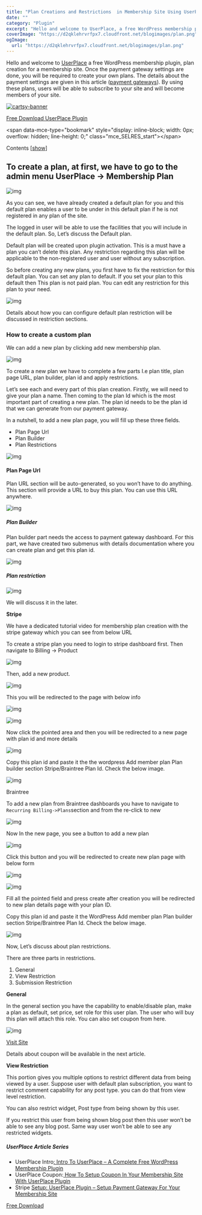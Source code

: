 ```yaml
---
title: "Plan Creations and Restrictions  in Membership Site Using UserPlace Plugin"
date: ""
category: "Plugin"
excerpt: "Hello and welcome to UserPlace, a free WordPress membership plugin, plan creation for a membership site.  Once the payment gateway settings are done, you will be required to  create your own plans."
coverImage: "https://d2qklehrvrfpx7.cloudfront.net/blogimages/plan.png"
ogImage:
  url: "https://d2qklehrvrfpx7.cloudfront.net/blogimages/plan.png"
---
```


Hello and welcome to [UserPlace](https://redq.io/userplace) a free WordPress membership plugin, plan creation for a membership site. Once the payment gateway settings are done, you will be required to create your own plans. The details about the payment settings are given in this article ([payment gateways](https://redq.io/blog/membership-plugin-with-payment-gateways/)). By using these plans, users will be able to subscribe to your site and will become members of your site.

[![cartsy-banner](https://d2qklehrvrfpx7.cloudfront.net/blogimages/cartsy-banner.jpg)](https://bit.ly/cartsyTheme)

[Free Download UserPlace Plugin](https://wordpress.org/plugins/userplace-member-subscription-restriction-payments/)

&lt;span data-mce-type="bookmark" style="display: inline-block; width: 0px; overflow: hidden; line-height: 0;" class="mce_SELRES_start"&gt;﻿&lt;/span&gt;

Contents [[show](https://redq.io/blog/plan-creations-membership-site/?fbclid=IwAR3nuQDrtMh2H16D7Ai1Lqy4o382HDgIKH0VYWuQTFUQ3Y4xuCBtln85jt4#)]

## To create a plan, at first, we have to go to the admin menu UserPlace -> Membership Plan

![img](https://d2qklehrvrfpx7.cloudfront.net/blogimages/plan1.png)

As you can see, we have already created a default plan for you and this default plan enables a user to be under in this default plan if he is not registered in any plan of the site.

The logged in user will be able to use the facilities that you will include in the default plan. So, Let’s discuss the Default plan.

Default plan will be created upon plugin activation. This is a must have a plan you can’t delete this plan. Any restriction regarding this plan will be applicable to the non-registered user and user without any subscription.

So before creating any new plans, you first have to fix the restriction for this default plan. You can set any plan to default. If you set your plan to this default then This plan is not paid plan. You can edit any restriction for this plan to your need.

![img](https://d2qklehrvrfpx7.cloudfront.net/blogimages/plan2.png)

Details about how you can configure default plan restriction will be discussed in restriction sections.

### **How to create a custom plan**

We can add a new plan by clicking add new membership plan.

![img](https://d2qklehrvrfpx7.cloudfront.net/blogimages/plan3.png)

To create a new plan we have to complete a few parts I.e plan title, plan page URL, plan builder, plan id and apply restrictions.

Let’s see each and every part of this plan creation. Firstly, we will need to give your plan a name. Then coming to the plan Id which is the most important part of creating a new plan. The plan id needs to be the plan id that we can generate from our payment gateway.

In a nutshell, to add a new plan page, you will fill up these three fields.

- Plan Page Url
- Plan Builder
- Plan Restrictions

![img](https://d2qklehrvrfpx7.cloudfront.net/blogimages/plan4.png)

#### **Plan Page Url**

Plan URL section will be auto-generated, so you won’t have to do anything. This section will provide a URL to buy this plan. You can use this URL anywhere.

![img](https://d2qklehrvrfpx7.cloudfront.net/blogimages/plan5.png)

##### **Plan Builder**

Plan builder part needs the access to payment gateway dashboard. For this part, we have created two submenus with details documentation where you can create plan and get this plan id.

![img](https://d2qklehrvrfpx7.cloudfront.net/blogimages/plan6.png)

##### **Plan restriction**

![img](https://d2qklehrvrfpx7.cloudfront.net/blogimages/plan7.png)

We will discuss it in the later.

**Stripe**

We have a dedicated tutorial video for membership plan creation with the stripe gateway which you can see from below URL

To create a stripe plan you need to login to stripe dashboard first. Then navigate to Billing -> Product

![img](https://d2qklehrvrfpx7.cloudfront.net/blogimages/plan8.png)

Then, add a new product.

![img](https://d2qklehrvrfpx7.cloudfront.net/blogimages/plan9.png)

This you will be redirected to the page with below info

![img](https://d2qklehrvrfpx7.cloudfront.net/blogimages/plan10.png)

![img](https://d2qklehrvrfpx7.cloudfront.net/blogimages/plan11.png)

Now click the pointed area and then you will be redirected to a new page with plan id and more details

![img](https://d2qklehrvrfpx7.cloudfront.net/blogimages/plan12.png)

Copy this plan id and paste it the the wordpress Add member plan Plan builder section Stripe/Braintree Plan Id. Check the below image.

![img](https://d2qklehrvrfpx7.cloudfront.net/blogimages/plan13.png)

Braintree

To add a new plan from Braintree dashboards you have to navigate to `Recurring Billing->Plans`section and from the re-click to new

![img](https://d2qklehrvrfpx7.cloudfront.net/blogimages/plan14.png)

Now In the new page, you see a button to add a new plan

![img](https://d2qklehrvrfpx7.cloudfront.net/blogimages/plan15.png)

Click this button and you will be redirected to create new plan page with below form

![img](https://d2qklehrvrfpx7.cloudfront.net/blogimages/plan16.png)

![img](https://d2qklehrvrfpx7.cloudfront.net/blogimages/plan17.png)

Fill all the pointed field and press create after creation you will be redirected to new plan details page with your plan ID.

Copy this plan id and paste it the WordPress Add member plan Plan builder section Stripe/Braintree Plan Id. Check the below image.

![img](https://d2qklehrvrfpx7.cloudfront.net/blogimages/plan18.png)

Now, Let’s discuss about plan restrictions.

There are three parts in restrictions.

1. General
2. View Restriction
3. Submission Restriction

**General**

In the general section you have the capability to enable/disable plan, make a plan as default, set price, set role for this user plan. The user who will buy this plan will attach this role. You can also set coupon from here.

![img](https://d2qklehrvrfpx7.cloudfront.net/blogimages/plan19.png)

<a href="https://redq.io/userplac" class="btn">Visit Site</a>

Details about coupon will be available in the next article.

**View Restriction**

This portion gives you multiple options to restrict different data from being viewed by a user. Suppose user with default plan subscription, you want to restrict comment capability for any post type. you can do that from view level restriction.

You can also restrict widget, Post type from being shown by this user.

If you restrict this user from being shown blog post then this user won’t be able to see any blog post. Same way user won’t be able to see any restricted widgets.

##### UserPlace Article Series

- UserPlace Intro[: Intro To UserPlace – A Complete Free WordPress Membership Plugin](https://redq.io/blog/userplace-wordpress-membership-plugin-free/)
- UserPlace Coupon:[ How To Setup Coupon In Your Membership Site With UserPlace Plugin](https://redq.io/blog/userplace-setup-coupon-user-role-and-menu-restrictions-on-your-membership-site/)
- Stripe [Setup: UserPlace Plugin – Setup Payment Gateway For Your Membership Site](https://redq.io/blog/membership-plugin-with-payment-gateways/)

<a href="https://wordpress.org/plugins/userplace-member-subscription-restriction-payments/" class="btn">Free Download</a>
